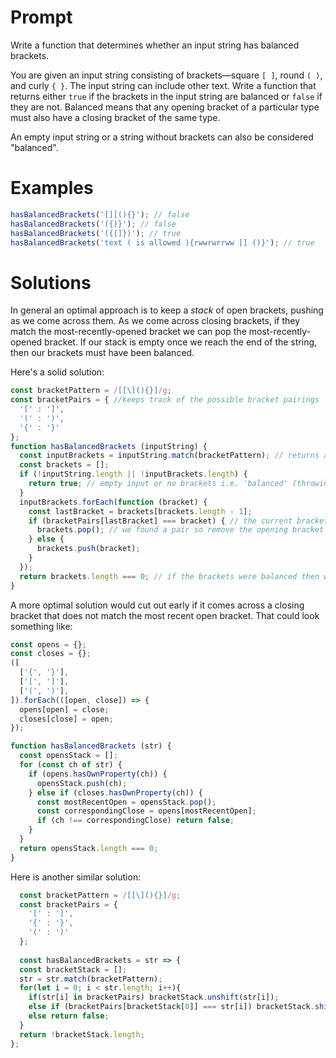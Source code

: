 
# Prompt   
                  
Write a function that determines whether an input string has balanced brackets.

You are given an input string consisting of brackets—square `[ ]`, round `( )`, and curly `{ }`. The input string can include other text. Write a function that returns either `true` if the brackets in the input string are balanced or `false` if they are not. Balanced means that any opening bracket of a particular type must also have a closing bracket of the same type.

An empty input string or a string without brackets can also be considered "balanced".

# Examples

```js
hasBalancedBrackets('[][(){}'); // false
hasBalancedBrackets('({)}'); // false
hasBalancedBrackets('({[]})'); // true
hasBalancedBrackets('text ( is allowed ){rwwrwrrww [] ()}'); // true
```

# Solutions

In general an optimal approach is to keep a *stack* of open brackets, pushing as we come across them. As we come across closing brackets, if they match the most-recently-opened bracket we can pop the most-recently-opened bracket. If our stack is empty once we reach the end of the string, then our brackets must have been balanced.

Here's a solid solution:

```js
const bracketPattern = /[[\](){}]/g;
const bracketPairs = { //keeps track of the possible bracket pairings
  '[' : ']',
  '(' : ')',
  '{' : '}'
};
function hasBalancedBrackets (inputString) {
  const inputBrackets = inputString.match(bracketPattern); // returns an array of all the brackets in the input
  const brackets = [];
  if (!inputString.length || !inputBrackets.length) {
    return true; // empty input or no brackets i.e. 'balanced' (throwing an error is fine also)
  }
  inputBrackets.forEach(function (bracket) {
    const lastBracket = brackets[brackets.length - 1];
    if (bracketPairs[lastBracket] === bracket) { // the current bracket and the last bracket are a pair
      brackets.pop(); // we found a pair so remove the opening bracket from the array and move on
    } else {
      brackets.push(bracket);
    }
  });
  return brackets.length === 0; // if the brackets were balanced then we should not have any brackets in the array
}
```

A more optimal solution would cut out early if it comes across a closing bracket that does not match the most recent open bracket. That could look something like:

```js
const opens = {};
const closes = {};
([
  ['{', '}'],
  ['[', ']'],
  ['(', ')'],
]).forEach(([open, close]) => {
  opens[open] = close;
  closes[close] = open;
});

function hasBalancedBrackets (str) {
  const opensStack = [];
  for (const ch of str) {
    if (opens.hasOwnProperty(ch)) {
      opensStack.push(ch);
    } else if (closes.hasOwnProperty(ch)) {
      const mostRecentOpen = opensStack.pop();
      const correspondingClose = opens[mostRecentOpen];
      if (ch !== correspondingClose) return false;
    }
  }
  return opensStack.length === 0;
}
```

Here is another similar solution:

```js
  const bracketPattern = /[[\](){}]/g;
  const bracketPairs = {
    '[' : ']',
    '{' : '}',
    '(' : ')'
  };
  
  const hasBalancedBrackets = str => {
  const bracketStack = [];
  str = str.match(bracketPattern);
  for(let i = 0; i < str.length; i++){
    if(str[i] in bracketPairs) bracketStack.unshift(str[i]);
    else if (bracketPairs[bracketStack[0]] === str[i]) bracketStack.shift();
    else return false;
  }
  return !bracketStack.length;
};

```

